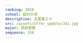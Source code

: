 ```yaml
---
ranking: 2019
school: 纽约大学
description: 全美第三十
src: /assets/offer_update/341.jpg
major: 项目管理
sequence: 338
---
```

